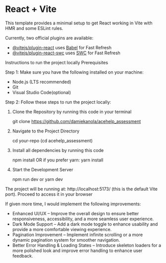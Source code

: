 # React + Vite

This template provides a minimal setup to get React working in Vite with HMR and some ESLint rules.

Currently, two official plugins are available:

- [@vitejs/plugin-react](https://github.com/vitejs/vite-plugin-react/blob/main/packages/plugin-react/README.md) uses [Babel](https://babeljs.io/) for Fast Refresh
- [@vitejs/plugin-react-swc](https://github.com/vitejs/vite-plugin-react-swc) uses [SWC](https://swc.rs/) for Fast Refresh


Instructions to run the project locally
Prerequisites

Step 1: Make sure you have the following installed on your machine:

- Node.js (LTS recommended)
- Git
- Visual Studio Code(optional)

Step 2: Follow these steps to run the project locally:

1. Clone the Repository by running this code in your terminal

    git clone https://github.com/damiekanola/acehelp_assessment

2. Navigate to the Project Directory

    cd your-repo (cd acehelp_assessment)

3. Install all dependencies by running this code

   npm install OR  if you prefer yarn:  yarn install

4. Start the Development Server

   npm run dev or yarn dev

The project will be running at: http://localhost:5173/ (this is the default Vite port). Proceed to access it in your browser

If given more time, I would implement the following improvements:

- Enhanced UI/UX – Improve the overall design to ensure better responsiveness, accessibility, and a more seamless user experience.
- Dark Mode Support – Add a dark mode toggle to enhance usability and provide a more comfortable viewing experience.
- Pagination Improvement – Implement infinite scrolling or a more dynamic pagination system for smoother navigation.
- Better Error Handling & Loading States – Introduce skeleton loaders for a more polished look and improve error handling to enhance user feedback.